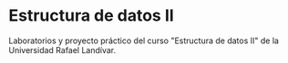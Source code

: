 # Estructura de datos II
Laboratorios y proyecto práctico del curso "Estructura de datos II" de la Universidad Rafael Landívar.
